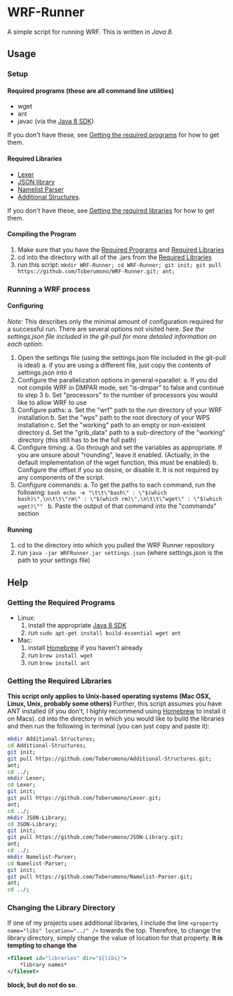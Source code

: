 # <a name="readme"></a><a name="Readme"></a>WRF-Runner
A simple script for running WRF.  This is written in *Java 8*.

## Usage
### Setup
#### <a name="rp"></a>Required programs (these are all command line utilities)
* wget
* ant
* javac (via the [Java 8 SDK](http://www.oracle.com/technetwork/java/javase/downloads/index.html))

If you don't have these, see [Getting the required programs](#gtrp) for how to get them.

#### <a name="rl"></a>Required Libraries
* [Lexer](https://github.com/Toberumono/Lexer)
* [JSON library](https://github.com/Toberumono/JSON-Library)
* [Namelist Parser](https://github.com/Toberumono/Namelist-Parser)
* [Additional Structures](https://github.com/Toberumono/Additional-Structures).

If you don't have these, see [Getting the required libraries](#gtrl) for how to get them.

#### Compiling the Program
1. Make sure that you have the [Required Programs](#rp) and [Required Libraries](#rl)
2. cd into the directory with all of the .jars from the [Required Libraries](#rl)
3. run this script: `mkdir WRF-Runner; cd WRF-Runner; git init; git pull https://github.com/Toberumono/WRF-Runner.git; ant;`

### Running a WRF process
#### Configuring
*Note*: This describes only the minimal amount of configuration required for a successful run.  There are several options not visited here.
*See the settings.json file included in the git-pull for more detailed information on each option.*

1. Open the settings file (using the settings.json file included in the git-pull is ideal)
	a. if you are using a different file, just copy the contents of settings.json into it
2. Configure the parallelization options in general->parallel:
	a. If you did not compile WRF in DMPAR mode, set "is-dmpar" to false and continue to step 3
	b. Set "processors" to the number of processors you would like to allow WRF to use
3. Configure paths:
	a. Set the "wrf" path to the *run* directory of your WRF installation
	b. Set the "wps" path to the root directory of your WPS installation
	c. Set the "working" path to an empty or non-existent directory
	d. Set the "grib_data" path to a sub-directory of the "working" directory (this still has to be the full path)
4. Configure timing:
	a. Go through and set the variables as appropriate.  If you are unsure about "rounding", leave it enabled.  (Actually, in the default implementation of the wget function, this *must* be enabled)
	b. Configure the offset if you so desire, or disable it.  It is not required by any components of the script.
5. Configure commands:
	a. To get the paths to each command, run the following:
		```bash
		echo -e "\t\t\"bash\" : \"$(which bash)\",\n\t\t\"rm\" : \"$(which rm)\",\n\t\t\"wget\" : \"$(which wget)\""
		```
	b. Paste the output of that command into the "commands" section

#### Running
1. cd to the directory into which you pulled the WRF Runner repository
2. run `java -jar WRFRunner.jar settings.json` (where settings.json is the path to your settings file)

## Help
### <a name="gtrp"></a>Getting the Required Programs
- Linux:
	1. install the appropriate [Java 8 SDK](http://www.oracle.com/technetwork/java/javase/downloads/index.html)
	2. run `sudo apt-get install build-essential wget ant`
- Mac:
	1. install [Homebrew](http://brew.sh/) if you haven't already
	2. run `brew install wget`
	3. run `brew install ant`

### <a name="gtrl"></a>Getting the Required Libraries
**This script only applies to Unix-based operating systems (Mac OSX, Linux, Unix, probably some others)**
Further, this script assumes you have ANT installed (if you don't, I highly recommend using [Homebrew](http://brew.sh/) to install it on Macs).
cd into the directory in which you would like to build the libraries and then run the following in terminal (you can just copy and paste it):

```bash
mkdir Additional-Structures;
cd Additional-Structures;
git init;
git pull https://github.com/Toberumono/Additional-Structures.git;
ant;
cd ../;
mkdir Lexer;
cd Lexer;
git init;
git pull https://github.com/Toberumono/Lexer.git;
ant;
cd ../;
mkdir JSON-Library;
cd JSON-Library;
git init;
git pull https://github.com/Toberumono/JSON-Library.git;
ant;
cd ../;
mkdir Namelist-Parser;
cd Namelist-Parser;
git init;
git pull https://github.com/Toberumono/Namelist-Parser.git;
ant;
cd ../;
```

### <a name="ctld"></a>Changing the Library Directory
If one of my projects uses additional libraries, I include the line `<property name="libs" location="../" />` towards the top.
Therefore, to change the library directory, simply change the value of location for that property.
**It is tempting to change the**
```xml
<fileset id="libraries" dir="${libs}">
	*library names*
</fileset>
```
**block, but do *not* do so**.
